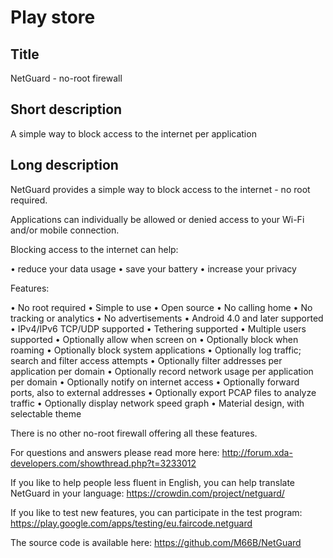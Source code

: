 Play store
==========

Title
-----
NetGuard - no-root firewall


Short description
-----------------
A simple way to block access to the internet per application


Long description
----------------
NetGuard provides a simple way to block access to the internet - no root required.

Applications can individually be allowed or denied access to your Wi-Fi and/or mobile connection.

Blocking access to the internet can help:

&bull; reduce your data usage
&bull; save your battery
&bull; increase your privacy

Features:

&bull; No root required
&bull; Simple to use
&bull; Open source
&bull; No calling home
&bull; No tracking or analytics
&bull; No advertisements
&bull; Android 4.0 and later supported
&bull; IPv4/IPv6 TCP/UDP supported
&bull; Tethering supported
&bull; Multiple users supported
&bull; Optionally allow when screen on
&bull; Optionally block when roaming
&bull; Optionally block system applications
&bull; Optionally log traffic; search and filter access attempts
&bull; Optionally filter addresses per application per domain
&bull; Optionally record network usage per application per domain
&bull; Optionally notify on internet access
&bull; Optionally forward ports, also to external addresses
&bull; Optionally export PCAP files to analyze traffic
&bull; Optionally display network speed graph
&bull; Material design, with selectable theme

There is no other no-root firewall offering all these features.

For questions and answers please read more here: http://forum.xda-developers.com/showthread.php?t=3233012

If you like to help people less fluent in English, you can help translate NetGuard in your language: https://crowdin.com/project/netguard/

If you like to test new features, you can participate in the test program: https://play.google.com/apps/testing/eu.faircode.netguard

The source code is available here: https://github.com/M66B/NetGuard
